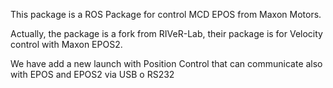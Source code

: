 This package is a ROS Package for control MCD EPOS from Maxon Motors.

Actually, the package is a fork from RIVeR-Lab, their package is for Velocity control with Maxon EPOS2. 

We have add a new launch with Position Control that can communicate also with EPOS and EPOS2 via USB o RS232

